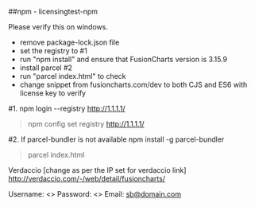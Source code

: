 ##npm - licensingtest-npm

Please verify this on windows.
- remove package-lock.json file
- set the registry to #1
- run "npm install" and ensure that FusionCharts version is 3.15.9
- install parcel #2
- run "parcel index.html" to check
- change snippet from fusioncharts.com/dev to both CJS and ES6 with license key to verify



#1.
npm login --registry http://1.1.1.1/

> npm config set registry http://1.1.1.1/

#2. If parcel-bundler is not available
npm install -g parcel-bundler

> parcel index.html


Verdaccio [change as per the IP set for verdaccio link]
http://verdaccio.com/-/web/detail/fusioncharts/
 
Username: <>
Password: <>
Email: sb@domain.com
